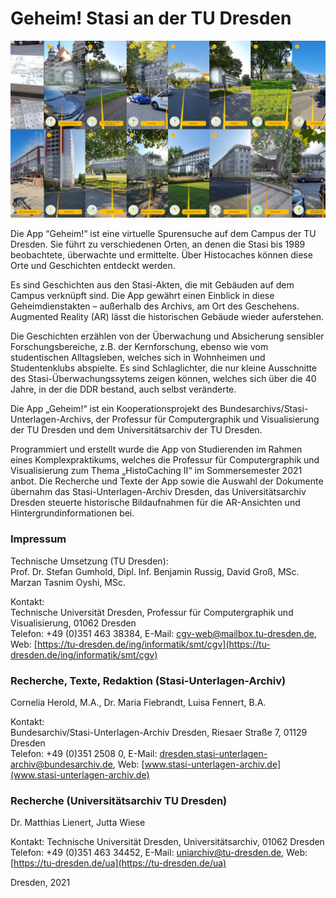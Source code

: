 # Geheim! Stasi an der TU Dresden

![AR screenshots from Geheim!](/doc/ar_screenshots.jpg "AR Screenshots")

Die App “Geheim!“ ist eine virtuelle Spurensuche auf dem Campus der TU Dresden. Sie führt zu verschiedenen Orten, an denen die Stasi bis 1989 beobachtete, überwachte und ermittelte. Über Histocaches können diese Orte und Geschichten entdeckt werden. 

Es sind Geschichten aus den Stasi-Akten, die mit Gebäuden auf dem Campus verknüpft sind. Die App gewährt einen Einblick in diese Geheimdienstakten – außerhalb des Archivs, am Ort des Geschehens. Augmented Reality (AR) lässt die historischen Gebäude wieder auferstehen. 

Die Geschichten erzählen von der Überwachung und Absicherung sensibler Forschungsbereiche, z.B. der Kernforschung, ebenso wie vom studentischen Alltagsleben, welches sich in Wohnheimen und Studentenklubs abspielte. Es sind Schlaglichter, die nur kleine Ausschnitte des Stasi-Überwachungssytems zeigen können, welches sich über die 40 Jahre, in der die DDR bestand, auch selbst veränderte. 

Die App „Geheim!“ ist ein Kooperationsprojekt des Bundesarchivs/Stasi-Unterlagen-Archivs, der Professur für Computergraphik und Visualisierung der TU Dresden und dem Universitätsarchiv der TU Dresden.

Programmiert und erstellt wurde die App von Studierenden im Rahmen eines Komplexpraktikums, welches die Professur für Computergraphik und Visualisierung zum Thema „HistoCaching II“ im Sommersemester 2021 anbot. Die Recherche und Texte der App sowie die Auswahl der Dokumente übernahm das Stasi-Unterlagen-Archiv Dresden, das Universitätsarchiv Dresden steuerte historische Bildaufnahmen für die AR-Ansichten und Hintergrundinformationen bei. 

### Impressum

Technische Umsetzung (TU Dresden):  
Prof. Dr. Stefan Gumhold, Dipl. Inf. Benjamin Russig, David Groß, MSc. Marzan Tasnim Oyshi, MSc.

Kontakt:  
Technische Universität Dresden, Professur für Computergraphik und Visualisierung, 01062 Dresden  
Telefon: +49 (0)351 463 38384, E-Mail: cgv-web@mailbox.tu-dresden.de, Web: [https://tu-dresden.de/ing/informatik/smt/cgv](https://tu-dresden.de/ing/informatik/smt/cgv)

### Recherche, Texte, Redaktion (Stasi-Unterlagen-Archiv)

Cornelia Herold, M.A., Dr. Maria Fiebrandt, Luisa Fennert, B.A.

Kontakt:  
Bundesarchiv/Stasi-Unterlagen-Archiv Dresden, Riesaer Straße 7, 01129 Dresden  
Telefon: +49 (0)351 2508 0, E-Mail: dresden.stasi-unterlagen-archiv@bundesarchiv.de, Web: [www.stasi-unterlagen-archiv.de](www.stasi-unterlagen-archiv.de)

### Recherche (Universitätsarchiv TU Dresden)

Dr. Matthias Lienert, Jutta Wiese

Kontakt: Technische Universität Dresden, Universitätsarchiv, 01062 Dresden  
Telefon: +49 (0)351 463 34452, E-Mail: uniarchiv@tu-dresden.de, Web: [https://tu-dresden.de/ua](https://tu-dresden.de/ua)

Dresden, 2021
